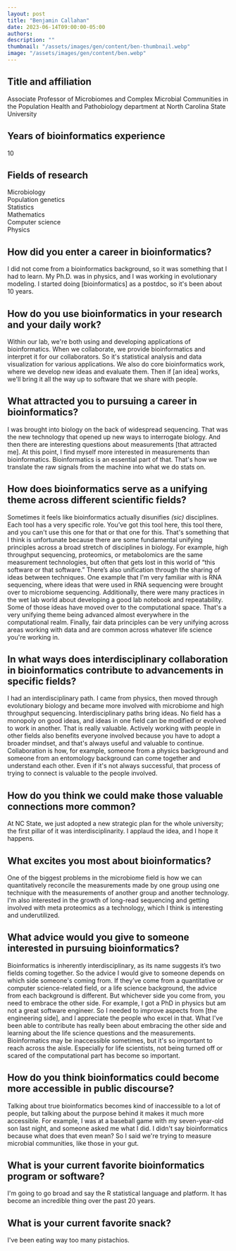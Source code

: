 ```yaml
---
layout: post
title: "Benjamin Callahan"
date: 2023-06-14T09:00:00-05:00
authors:
description: ""
thumbnail: "/assets/images/gen/content/ben-thumbnail.webp"
image: "/assets/images/gen/content/ben.webp"
---
```

## Title and affiliation
Associate Professor of Microbiomes and Complex Microbial Communities in the Population Health and Pathobiology department at North Carolina State University 

## Years of bioinformatics experience 
10

## Fields of research
Microbiology<br>
Population genetics<br>
Statistics<br>
Mathematics<br>
Computer science<br>
Physics

## How did you enter a career in bioinformatics?
I did not come from a bioinformatics background, so it was something that I had to learn. My Ph.D. was in physics, and I was working in evolutionary modeling. I started doing [bioinformatics] as a postdoc, so it's been about 10 years. 

## How do you use bioinformatics in your research and your daily work?
Within our lab, we're both using and developing applications of bioinformatics. When we collaborate, we provide bioinformatics and interpret it for our collaborators. So it's statistical analysis and data visualization for various applications. We also do core bioinformatics work, where we develop new ideas and evaluate them. Then if [an idea] works, we'll bring it all the way up to software that we share with people. 

## What attracted you to pursuing a career in bioinformatics?
I was brought into biology on the back of widespread sequencing. That was the new technology that opened up new ways to interrogate biology.  And then there are interesting questions about measurements [that attracted me]. At this point, I find myself more interested in measurements than bioinformatics. Bioinformatics is an essential part of that. That's how we translate the raw signals from the machine into what we do stats on.

## How does bioinformatics serve as a unifying theme across different scientific fields?
Sometimes it feels like bioinformatics actually disunifies _(sic)_ disciplines. Each tool has a very specific role.  You’ve got this tool here, this tool there, and you can't use this one for that or that one for this. That's something that I think is unfortunate because there are some fundamental unifying principles across a broad stretch of disciplines in biology. For example, high throughput sequencing, proteomics, or metabolomics are the same measurement technologies, but often that gets lost in this world of “this software or that software.” There’s also unification through the sharing of ideas between techniques. One example that I'm very familiar with is RNA sequencing, where ideas that were used in RNA sequencing were brought over to microbiome sequencing. Additionally, there were many practices in the wet lab world about developing a good lab notebook and repeatability. Some of those ideas have moved over to the computational space. That's a very unifying theme being advanced almost everywhere in the computational realm.  Finally, fair data principles can be very unifying across areas working with data and are common across whatever life science you're working in.

## In what ways does interdisciplinary collaboration in bioinformatics contribute to advancements in specific fields?
I had an interdisciplinary path. I came from physics, then moved through evolutionary biology and became more involved with microbiome and high throughput sequencing. Interdisciplinary paths bring ideas. No field has a monopoly on good ideas, and ideas in one field can be modified or evolved to work in another. That is really valuable. Actively working with people in other fields also benefits everyone involved because you have to adopt a broader mindset, and that's always useful and valuable to continue.  Collaboration is how, for example, someone from a physics background and someone from an entomology background can come together and understand each other. Even if it's not always successful, that process of trying to connect is valuable to the people involved. 

## How do you think we could make those valuable connections more common?
At NC State, we just adopted a new strategic plan for the whole university; the first pillar of it was interdisciplinarity. I applaud the idea, and I hope it happens. 

## What excites you most about bioinformatics?
One of the biggest problems in the microbiome field is how we can quantitatively reconcile the measurements made by one group using one technique with the measurements of another group and another technology. I'm also interested in the growth of long-read sequencing and getting involved with meta proteomics as a technology, which I think is interesting and underutilized.

## What advice would you give to someone interested in pursuing bioinformatics? 
Bioinformatics is inherently interdisciplinary, as its name suggests it’s two fields coming together. So the advice I would give to someone depends on which side someone's coming from. If they’ve come from a quantitative or computer science-related field, or a life science background, the advice from each background is different. But whichever side you come from, you need to embrace the other side. For example, I got a PhD in physics but am not a great software engineer. So I needed to improve aspects from [the engineering side], and I appreciate the people who excel in that. What I've been able to contribute has really been about embracing the other side and learning about the life science questions and the measurements.  Bioinformatics may be inaccessible sometimes, but it's so important to reach across the aisle. Especially for life scientists, not being turned off or scared of the computational part has become so important. 

## How do you think bioinformatics could become more accessible in public discourse?
Talking about true bioinformatics becomes kind of inaccessible to a lot of people, but talking about the purpose behind it makes it much more accessible. For example, I was at a baseball game with my seven-year-old son last night, and someone asked me what I did. I didn't say bioinformatics because what does that even mean? So I said we're trying to measure microbial communities, like those in your gut. 

## What is your current favorite bioinformatics program or software?
I'm going to go broad and say the R statistical language and platform. It has become an incredible thing over the past 20 years.

## What is your current favorite snack?
I've been eating way too many pistachios.




